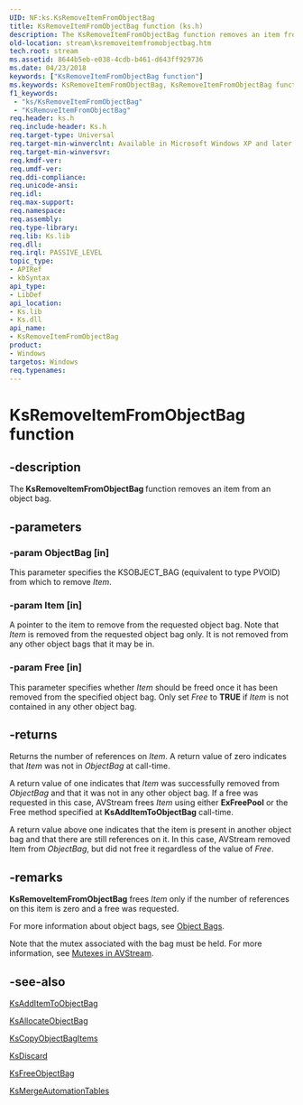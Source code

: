 ```yaml
---
UID: NF:ks.KsRemoveItemFromObjectBag
title: KsRemoveItemFromObjectBag function (ks.h)
description: The KsRemoveItemFromObjectBag function removes an item from an object bag.
old-location: stream\ksremoveitemfromobjectbag.htm
tech.root: stream
ms.assetid: 8644b5eb-e038-4cdb-b461-d643ff929736
ms.date: 04/23/2018
keywords: ["KsRemoveItemFromObjectBag function"]
ms.keywords: KsRemoveItemFromObjectBag, KsRemoveItemFromObjectBag function [Streaming Media Devices], avfunc_dbc6f0e3-7e24-4147-99d2-28e64a6a1ff9.xml, ks/KsRemoveItemFromObjectBag, stream.ksremoveitemfromobjectbag
f1_keywords:
 - "ks/KsRemoveItemFromObjectBag"
 - "KsRemoveItemFromObjectBag"
req.header: ks.h
req.include-header: Ks.h
req.target-type: Universal
req.target-min-winverclnt: Available in Microsoft Windows XP and later operating systems and DirectX 8.0 and later DirectX versions.
req.target-min-winversvr: 
req.kmdf-ver: 
req.umdf-ver: 
req.ddi-compliance: 
req.unicode-ansi: 
req.idl: 
req.max-support: 
req.namespace: 
req.assembly: 
req.type-library: 
req.lib: Ks.lib
req.dll: 
req.irql: PASSIVE_LEVEL
topic_type:
- APIRef
- kbSyntax
api_type:
- LibDef
api_location:
- Ks.lib
- Ks.dll
api_name:
- KsRemoveItemFromObjectBag
product:
- Windows
targetos: Windows
req.typenames: 
---
```


# KsRemoveItemFromObjectBag function


## -description


The<b> KsRemoveItemFromObjectBag </b>function removes an item from an object bag.


## -parameters




### -param ObjectBag [in]

This parameter specifies the KSOBJECT_BAG (equivalent to type PVOID) from which to remove <i>Item</i>. 


### -param Item [in]

A pointer to the item to remove from the requested object bag. Note that <i>Item</i> is removed from the requested object bag only. It is not removed from any other object bags that it may be in.


### -param Free [in]

This parameter specifies whether <i>Item</i> should be freed once it has been removed from the specified object bag. Only set <i>Free</i> to <b>TRUE</b> if <i>Item</i> is not contained in any other object bag.


## -returns



Returns the number of references on <i>Item</i>. A return value of zero indicates that <i>Item</i> was not in <i>ObjectBag</i> at call-time.

A return value of one indicates that <i>Item</i> was successfully removed from <i>ObjectBag</i> and that it was not in any other object bag. If a free was requested in this case, AVStream frees <i>Item</i> using either <b>ExFreePool</b> or the Free method specified at <b>KsAddItemToObjectBag</b> call-time.



A return value above one indicates that the item is present in another object bag and that there are still references on it. In this case, AVStream removed Item from <i>ObjectBag</i>, but did not free it regardless of the value of <i>Free</i>.






## -remarks



<b>KsRemoveItemFromObjectBag</b> frees <i>Item</i> only if the number of references on this item is zero and a free was requested. 

For more information about object bags, see <a href="https://docs.microsoft.com/windows-hardware/drivers/stream/object-bags">Object Bags</a>.

Note that the mutex associated with the bag must be held. For more  information, see <a href="https://docs.microsoft.com/windows-hardware/drivers/stream/mutexes-in-avstream">Mutexes in AVStream</a>.




## -see-also




<a href="https://docs.microsoft.com/windows-hardware/drivers/ddi/ks/nf-ks-ksadditemtoobjectbag">KsAddItemToObjectBag</a>



<a href="https://docs.microsoft.com/windows-hardware/drivers/ddi/ks/nf-ks-ksallocateobjectbag">KsAllocateObjectBag</a>



<a href="https://docs.microsoft.com/windows-hardware/drivers/ddi/ks/nf-ks-kscopyobjectbagitems">KsCopyObjectBagItems</a>



<a href="https://docs.microsoft.com/windows-hardware/drivers/ddi/ks/nf-ks-ksdiscard">KsDiscard</a>



<a href="https://docs.microsoft.com/windows-hardware/drivers/ddi/ks/nf-ks-ksfreeobjectbag">KsFreeObjectBag</a>



<a href="https://docs.microsoft.com/windows-hardware/drivers/ddi/ks/nf-ks-ksmergeautomationtables">KsMergeAutomationTables</a>
 

 

